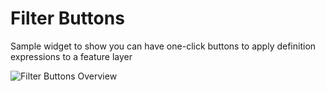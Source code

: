 # Filter Buttons

Sample widget to show you can have one-click buttons to apply definition expressions to a feature layer

![Filter Buttons Overview](filter-buttons-exb-overview.gif)